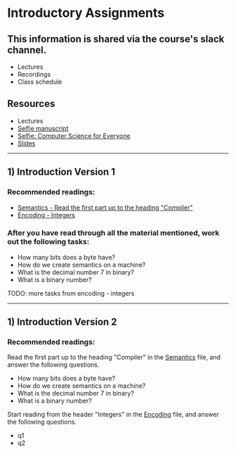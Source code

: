 # Introductory Assignments

## This information is shared via the course's slack channel.

- Lectures
- Recordings
- Class schedule

## Resources

- Lectures
- [Selfie manuscript](https://github.com/cksystemsteaching/selfie/tree/book/manuscript)
- [Selfie: Computer Science for Everyone](https://leanpub.com/selfie)
- [Slides](https://www.icloud.com/keynote/0J_SKB-ofwiuxg-lCag-s-gOA#selfie)

---

## 1) Introduction Version 1

### Recommended readings:

- [Semantics - Read the first part up to the heading "Compiler"](https://github.com/cksystemsteaching/selfie/blob/book/manuscript/semantics.md#2-semantics-semantics)
- [Encoding - Integers](https://github.com/cksystemsteaching/selfie/blob/book/manuscript/encoding.md#integers)

### After you have read through all the material mentioned, work out the following tasks:

- How many bits does a byte have?
- How do we create semantics on a machine?
- What is the decimal number 7 in binary?
- What is a binary number?

TODO: more tasks from encoding - integers

---

## 1) Introduction Version 2

### Recommended readings:

Read the first part up to the heading "Compiler" in the [Semantics](https://github.com/cksystemsteaching/selfie/blob/book/manuscript/semantics.md#2-semantics-semantics) file, and answer the following questions.

- How many bits does a byte have?
- How do we create semantics on a machine?
- What is the decimal number 7 in binary?
- What is a binary number?

Start reading from the header "Integers" in the [Encoding](https://github.com/cksystemsteaching/selfie/blob/book/manuscript/encoding.md#integers) file, and answer the following questions.

- q1
- q2
